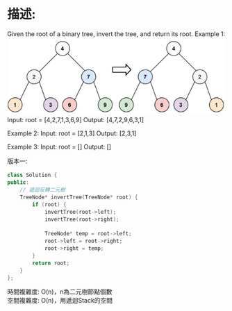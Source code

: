 # 描述:
Given the root of a binary tree, invert the tree, and return its root.
Example 1:
![alt text](image.png)
Input: root = [4,2,7,1,3,6,9]
Output: [4,7,2,9,6,3,1]

Example 2:
Input: root = [2,1,3]
Output: [2,3,1]

Example 3:
Input: root = []
Output: []

版本一:
```C++
class Solution {
public:
    // 遞迴反轉二元樹
    TreeNode* invertTree(TreeNode* root) {
        if (root) {
            invertTree(root->left);
            invertTree(root->right);

            TreeNode* temp = root->left;
            root->left = root->right;
            root->right = temp;
        }
        return root;
    }
};
```
時間複雜度: O(n)，n為二元樹節點個數  
空間複雜度: O(n)，用遞迴Stack的空間

 